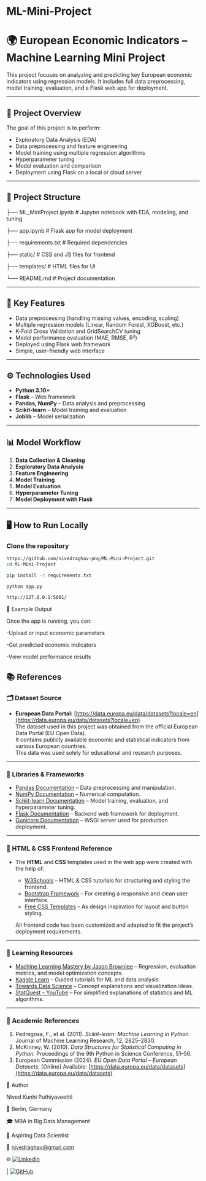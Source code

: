 # ML-Mini-Project
# 🌍 European Economic Indicators – Machine Learning Mini Project

This project focuses on analyzing and predicting key European economic indicators using regression models. It includes full data preprocessing, model training, evaluation, and a Flask web app for deployment.

---

## 🚀 Project Overview

The goal of this project is to perform:
- Exploratory Data Analysis (EDA)
- Data preprocessing and feature engineering
- Model training using multiple regression algorithms
- Hyperparameter tuning
- Model evaluation and comparison
- Deployment using Flask on a local or cloud server

---

## 🧩 Project Structure

├── ML_MiniProject.ipynb # Jupyter notebook with EDA, modeling, and tuning

├── app.ipynb # Flask app for model deployment

├── requirements.txt # Required dependencies

├── static/ # CSS and JS files for frontend

├── templates/ # HTML files for UI

└── README.md # Project documentation


---

## 🧠 Key Features

- Data preprocessing (handling missing values, encoding, scaling)
- Multiple regression models (Linear, Random Forest, XGBoost, etc.)
- K-Fold Cross Validation and GridSearchCV tuning
- Model performance evaluation (MAE, RMSE, R²)
- Deployed using Flask web framework
- Simple, user-friendly web interface

---

## ⚙️ Technologies Used

- **Python 3.10+**
- **Flask** – Web framework
- **Pandas, NumPy** – Data analysis and preprocessing
- **Scikit-learn** – Model training and evaluation
- **Joblib** – Model serialization

---

## 📊 Model Workflow

1. **Data Collection & Cleaning**
2. **Exploratory Data Analysis**
3. **Feature Engineering**
4. **Model Training**
5. **Model Evaluation**
6. **Hyperparameter Tuning**
7. **Model Deployment with Flask**

---

## 🖥️ How to Run Locally

### Clone the repository
```bash
https://github.com/nivedraghav-png/ML-Mini-Project.git
cd ML-Mini-Project

pip install -r requirements.txt

python app.py

http://127.0.0.1:5001/

```
🧮 Example Output

Once the app is running, you can:

-Upload or input economic parameters

-Get predicted economic indicators

-View model performance results


## 📚 References

### 🗂️ Dataset Source
- **European Data Portal:** [https://data.europa.eu/data/datasets?locale=en](https://data.europa.eu/data/datasets?locale=en)  
  The dataset used in this project was obtained from the official European Data Portal (EU Open Data).  
  It contains publicly available economic and statistical indicators from various European countries.  
  This data was used solely for educational and research purposes.

---

### 🧱 Libraries & Frameworks
- [Pandas Documentation](https://pandas.pydata.org/docs/) – Data preprocessing and manipulation.
- [NumPy Documentation](https://numpy.org/doc/) – Numerical computation.
- [Scikit-learn Documentation](https://scikit-learn.org/stable/documentation.html) – Model training, evaluation, and hyperparameter tuning.
- [Flask Documentation](https://flask.palletsprojects.com/en/latest/) – Backend web framework for deployment.
- [Gunicorn Documentation](https://gunicorn.org/) – WSGI server used for production deployment.

---

### 🎨 HTML & CSS Frontend Reference
- The **HTML** and **CSS** templates used in the web app were created with the help of:
  - [W3Schools](https://www.w3schools.com/html/) – HTML & CSS tutorials for structuring and styling the frontend.  
  - [Bootstrap Framework](https://getbootstrap.com/) – For creating a responsive and clean user interface.  
  - [Free CSS Templates](https://www.free-css.com/) – As design inspiration for layout and button styling.
  
  All frontend code has been customized and adapted to fit the project’s deployment requirements.

---

### 📘 Learning Resources
- [Machine Learning Mastery by Jason Brownlee](https://machinelearningmastery.com/) – Regression, evaluation metrics, and model optimization concepts.
- [Kaggle Learn](https://www.kaggle.com/learn) – Guided tutorials for ML and data analysis.
- [Towards Data Science](https://towardsdatascience.com/) – Concept explanations and visualization ideas.
- [StatQuest – YouTube](https://www.youtube.com/user/joshstarmer) – For simplified explanations of statistics and ML algorithms.

---

### 🧾 Academic References
1. Pedregosa, F., et al. (2011). *Scikit-learn: Machine Learning in Python.* Journal of Machine Learning Research, 12, 2825–2830.  
2. McKinney, W. (2010). *Data Structures for Statistical Computing in Python.* Proceedings of the 9th Python in Science Conference, 51–56.  
3. European Commission (2024). *EU Open Data Portal – European Datasets.* [Online] Available: [https://data.europa.eu/data/datasets](https://data.europa.eu/data/datasets)


👤 Author

Nived Kunhi Puthiyaveettil

📍 Berlin, Germany

🎓 MBA in Big Data Management

💼 Aspiring Data Scientist

📧 nivedraghav@gmail.com

🌐 [![LinkedIn](https://img.shields.io/badge/LinkedIn-Connect-blue?logo=linkedin)](https://www.linkedin.com/in/nived-kunhi-puthiyaveettil/)

 | [![GitHub](https://img.shields.io/badge/GitHub-Follow-black?logo=github)](https://github.com/nivedraghav)
